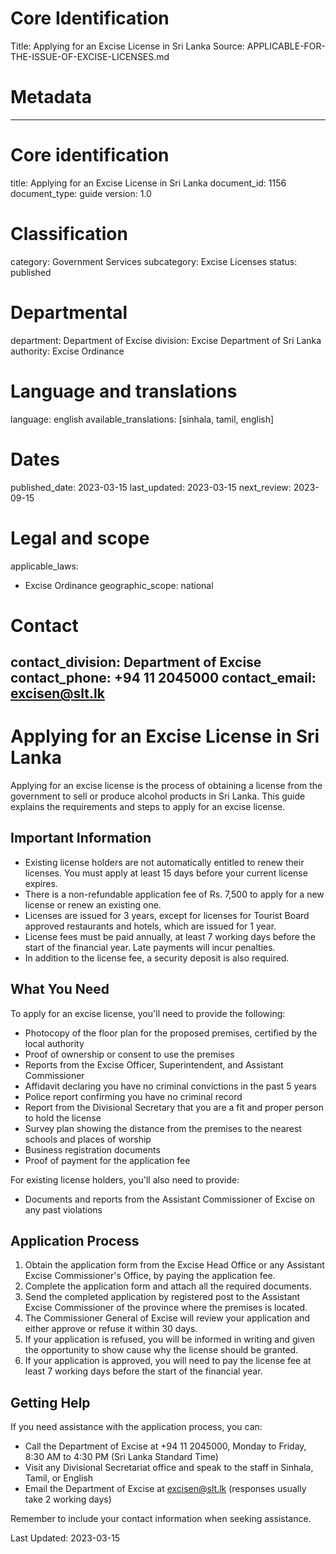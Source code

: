 # Core Identification
Title: Applying for an Excise License in Sri Lanka
Source: APPLICABLE-FOR-THE-ISSUE-OF-EXCISE-LICENSES.md

# Metadata
---
# Core identification
title: Applying for an Excise License in Sri Lanka
document_id: 1156
document_type: guide
version: 1.0

# Classification
category: Government Services
subcategory: Excise Licenses
status: published

# Departmental
department: Department of Excise
division: Excise Department of Sri Lanka
authority: Excise Ordinance

# Language and translations
language: english
available_translations: [sinhala, tamil, english]

# Dates
published_date: 2023-03-15
last_updated: 2023-03-15
next_review: 2023-09-15

# Legal and scope
applicable_laws:
 - Excise Ordinance
geographic_scope: national

# Contact
contact_division: Department of Excise
contact_phone: +94 11 2045000
contact_email: excisen@slt.lk
---

# Applying for an Excise License in Sri Lanka

Applying for an excise license is the process of obtaining a license from the government to sell or produce alcohol products in Sri Lanka. This guide explains the requirements and steps to apply for an excise license.

## Important Information

- Existing license holders are not automatically entitled to renew their licenses. You must apply at least 15 days before your current license expires.
- There is a non-refundable application fee of Rs. 7,500 to apply for a new license or renew an existing one.
- Licenses are issued for 3 years, except for licenses for Tourist Board approved restaurants and hotels, which are issued for 1 year.
- License fees must be paid annually, at least 7 working days before the start of the financial year. Late payments will incur penalties.
- In addition to the license fee, a security deposit is also required.

## What You Need

To apply for an excise license, you'll need to provide the following:

- Photocopy of the floor plan for the proposed premises, certified by the local authority
- Proof of ownership or consent to use the premises
- Reports from the Excise Officer, Superintendent, and Assistant Commissioner
- Affidavit declaring you have no criminal convictions in the past 5 years
- Police report confirming you have no criminal record
- Report from the Divisional Secretary that you are a fit and proper person to hold the license
- Survey plan showing the distance from the premises to the nearest schools and places of worship
- Business registration documents
- Proof of payment for the application fee

For existing license holders, you'll also need to provide:
- Documents and reports from the Assistant Commissioner of Excise on any past violations

## Application Process

1. Obtain the application form from the Excise Head Office or any Assistant Excise Commissioner's Office, by paying the application fee.
2. Complete the application form and attach all the required documents.
3. Send the completed application by registered post to the Assistant Excise Commissioner of the province where the premises is located.
4. The Commissioner General of Excise will review your application and either approve or refuse it within 30 days.
5. If your application is refused, you will be informed in writing and given the opportunity to show cause why the license should be granted.
6. If your application is approved, you will need to pay the license fee at least 7 working days before the start of the financial year.

## Getting Help

If you need assistance with the application process, you can:

- Call the Department of Excise at +94 11 2045000, Monday to Friday, 8:30 AM to 4:30 PM (Sri Lanka Standard Time)
- Visit any Divisional Secretariat office and speak to the staff in Sinhala, Tamil, or English
- Email the Department of Excise at excisen@slt.lk (responses usually take 2 working days)

Remember to include your contact information when seeking assistance.

Last Updated: 2023-03-15